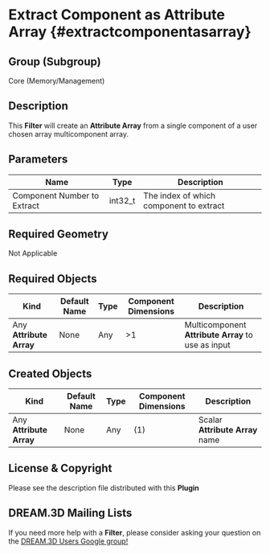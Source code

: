 Extract Component as Attribute Array {#extractcomponentasarray}
=============

## Group (Subgroup) ##
Core (Memory/Management)

## Description ##
This **Filter** will create an **Attribute Array** from a single component of a user chosen array multicomponent array.

## Parameters ##
| Name | Type | Description |
|------|------| ----------- |
| Component Number to Extract | int32_t | The index of which component to extract |


## Required Geometry ##
Not Applicable

## Required Objects ##

| Kind | Default Name | Type | Component Dimensions | Description |
|------|--------------|------|----------------------|-------------|
| Any **Attribute Array** | None | Any | >1 | Multicomponent **Attribute Array** to use as input |


## Created Objects ##

| Kind | Default Name | Type | Component Dimensions | Description |
|------|--------------|------|----------------------|-------------|
| Any **Attribute Array** | None | Any | (1) | Scalar **Attribute Array** name |

## License & Copyright ##

Please see the description file distributed with this **Plugin**

## DREAM.3D Mailing Lists ##

If you need more help with a **Filter**, please consider asking your question on the [DREAM.3D Users Google group!](https://groups.google.com/forum/?hl=en#!forum/dream3d-users)


